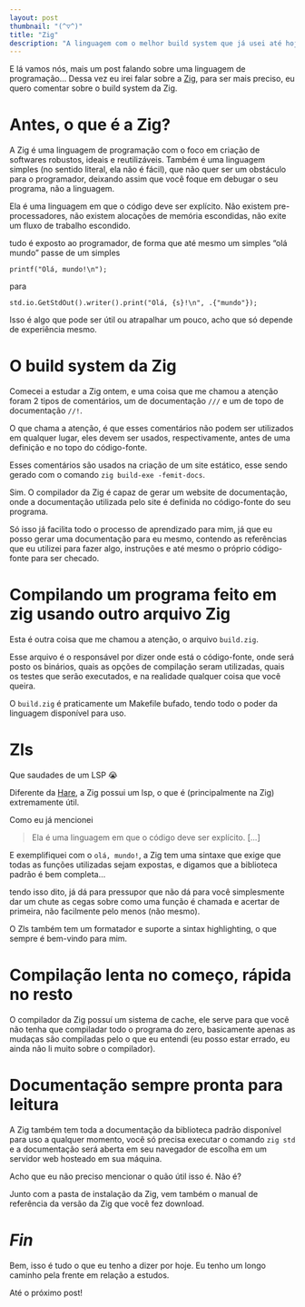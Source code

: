 ```yaml
---
layout: post
thumbnail: "(^▽^)"
title: "Zig"
description: "A linguagem com o melhor build system que já usei até hoje"
---
```

<p>E lá vamos nós, mais um post falando sobre uma linguagem de programação…
Dessa vez eu irei falar sobre a <a href="https://ziglang.org">Zig</a>, para ser mais
preciso, eu quero comentar sobre o build system da Zig.</p>

<h1>Antes, o que é a Zig?</h1>

<p>A Zig é uma linguagem de programação com o foco em criação de softwares
robustos, ideais e reutilizáveis. Também é uma linguagem simples (no
sentido literal, ela não é fácil), que não quer ser um obstáculo para o
programador, deixando assim que você foque em debugar o seu programa, não a
linguagem.</p>

<p>Ela é uma linguagem em que o código deve ser explícito. Não existem
pre-processadores, não existem alocações de memória escondidas, não exite um
fluxo de trabalho escondido.</p>

<p>tudo é exposto ao programador, de forma que até mesmo um simples “olá mundo”
passe de um simples</p>

<div class="language-c highlighter-rouge"><div class="highlight"><pre class="highlight"><code><span class="n">printf</span><span class="p">(</span><span class="s">"Olá, mundo!</span><span class="se">\n</span><span class="s">"</span><span class="p">);</span>
</code></pre></div></div>

<p>para</p>

<div class="language-zig highlighter-rouge"><div class="highlight"><pre class="highlight"><code><span class="n">std</span><span class="p">.</span><span class="py">io</span><span class="p">.</span><span class="nf">GetStdOut</span><span class="p">().</span><span class="nf">writer</span><span class="p">().</span><span class="nf">print</span><span class="p">(</span><span class="s">"Olá, {s}!</span><span class="se">\n</span><span class="s">"</span><span class="p">,</span> <span class="o">.</span><span class="p">{</span><span class="s">"mundo"</span><span class="p">});</span>
</code></pre></div></div>

<p>Isso é algo que pode ser útil ou atrapalhar um pouco, acho que só depende de
experiência mesmo.</p>

<h1>O build system da Zig</h1>

<p>Comecei a estudar a Zig ontem, e uma coisa que me chamou a atenção foram 2
tipos de comentários, um de documentação <code class="language-plaintext highlighter-rouge">///</code> e um de topo
de documentação <code class="language-plaintext highlighter-rouge">//!</code>.</p>

<p>O que chama a atenção, é que esses comentários não podem ser utilizados em
qualquer lugar, eles devem ser usados, respectivamente, antes de uma definição
e no topo do código-fonte.</p>

<p>Esses comentários são usados na criação de um site estático, esse sendo gerado
com o comando <code class="language-plaintext highlighter-rouge">zig build-exe -femit-docs</code>.</p>

<p>Sim. O compilador da Zig é capaz de gerar um website de documentação, onde a
documentação utilizada pelo site é definida no código-fonte do seu programa.</p>

<p>Só isso já facilita todo o processo de aprendizado para mim, já que eu posso
gerar uma documentação para eu mesmo, contendo as referências que eu utilizei
para fazer algo, instruções e até mesmo o próprio código-fonte para ser
checado.</p>

<h1>Compilando um programa feito em zig usando outro arquivo Zig</h1>

<p>Esta é outra coisa que me chamou a atenção, o arquivo <code class="language-plaintext highlighter-rouge">build.zig</code>.</p>

<p>Esse arquivo é o responsável por dizer onde está o código-fonte, onde será
posto os binários, quais as opções de compilação seram utilizadas, quais os
testes que serão executados, e na realidade qualquer coisa que você queira.</p>

<p>O <code class="language-plaintext highlighter-rouge">build.zig</code> é praticamente um Makefile bufado, tendo todo o poder da
linguagem disponível para uso.</p>

<h1>Zls</h1>

<p>Que saudades de um LSP 😭</p>

<p>Diferente da <a href="https://harelang.org">Hare</a>, a Zig possui um lsp, o que é
(principalmente na Zig) extremamente útil.</p>

<p>Como eu já mencionei</p>

<blockquote>
<p>
Ela é uma linguagem em que o código deve ser explícito. [...]
</p>
</blockquote>

<p>E exemplifiquei com o <code class="language-plaintext highlighter-rouge">olá, mundo!</code>, a Zig tem uma sintaxe que exige que
todas as funções utilizadas sejam expostas, e digamos que a biblioteca padrão é
bem completa…</p>

<p>tendo isso dito, já dá para pressupor que não dá para você simplesmente dar um
chute as cegas sobre como uma função é chamada e acertar de primeira, não
facilmente pelo menos (não mesmo).</p>

<p>O Zls também tem um formatador e suporte a sintax highlighting, o que sempre é
bem-vindo para mim.</p>

<h1>Compilação lenta no começo, rápida no resto</h1>

<p>O compilador da Zig possuí um sistema de cache, ele serve para que você não
tenha que compiladar todo o programa do zero, basicamente apenas as mudaças são
compiladas pelo o que eu entendi (eu posso estar errado, eu ainda não li muito
sobre o compilador).</p>

<h1>Documentação sempre pronta para leitura</h1>

<p>A Zig também tem toda a documentação da biblioteca padrão disponível para uso a
qualquer momento, você só precisa executar o comando <code class="language-plaintext highlighter-rouge">zig std</code> e a
documentação será aberta em seu navegador de escolha em um servidor web
hosteado em sua máquina.</p>

<p>Acho que eu não preciso mencionar o quão útil isso é. Não é?</p>

<p>Junto com a pasta de instalação da Zig, vem também o manual de referência da
versão da Zig que você fez download.</p>

<h1><em>Fin</em></h1>

<p>Bem, isso é tudo o que eu tenho a dizer por hoje. Eu tenho um longo caminho
pela frente em relação a estudos.</p>

<p>Até o próximo post!</p>
